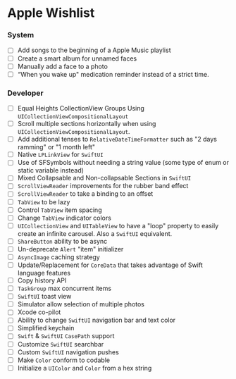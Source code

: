 # Apple Wishlist

### System
- [ ] Add songs to the beginning of a Apple Music playlist
- [ ] Create a smart album for unnamed faces
- [ ] Manually add a face to a photo
- [ ] “When you wake up" medication reminder instead of a strict time.

### Developer
- [ ] Equal Heights CollectionView Groups Using `UICollectionViewCompositionalLayout`
- [ ] Scroll multiple sections horizontally when using `UICollectionViewCompositionalLayout`.
- [ ] Add additional tenses to `RelativeDateTimeFormatter` such as "2 days ramming" or "1 month left"
- [ ] Native `LPLinkView` for `SwiftUI`
- [ ] Use of SFSymbols without needing a string value (some type of enum or static variable instead)
- [ ] Mixed Collapsable and Non-collapsable Sections in `SwiftUI`
- [ ] `ScrollViewReader`  improvements for the rubber band effect
- [ ] `ScrollViewReader` to take a binding to an offset
- [ ] `TabView` to be lazy
- [ ] Control `TabView` item spacing
- [ ] Change `TabView` indicator colors
- [ ] `UICollectionView` and `UITableView` to have a "loop" property to easily create an infinite carousel. Also a `SwiftUI` equivalent.
- [ ] `ShareButton` ability to be async
- [ ] Un-deprecate `Alert` "item" initializer
- [ ] `AsyncImage` caching strategy
- [ ] Update/Replacement for `CoreData` that takes advantage of Swift language features
- [ ] Copy history API
- [ ] `TaskGroup` max concurrent items
- [ ] `SwiftUI` toast view
- [ ] Simulator allow selection of multiple photos
- [ ] Xcode co-pilot
- [ ] Ability to change `SwiftUI` navigation bar and text color
- [ ] Simplified keychain
- [ ] `Swift` & `SwiftUI` `CasePath` support
- [ ] Customize `SwiftUI` searchbar
- [ ] Custom `SwiftUI` navigation pushes
- [ ] Make `Color` conform to codable
- [ ] Initialize a `UIColor` and `Color` from a hex string
